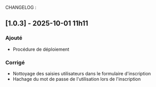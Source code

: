 CHANGELOG :

## [1.0.3] - 2025-10-01 11h11
### Ajouté
- Procédure de déploiement 
### Corrigé
- Nottoyage des saisies utilisateurs dans le formulaire d'inscription 
- Hachage du mot de passe de l'utilisation lors de l'inscription

